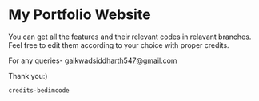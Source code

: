 # My Portfolio Website

You can get all the features and their relevant codes in relavant branches. Feel free to edit them according to your choice with proper credits.

For any queries- gaikwadsiddharth547@gmail.com 

Thank you:)

`credits-bedimcode`


